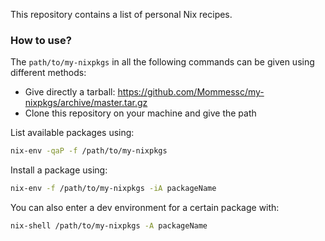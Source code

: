 This repository contains a list of personal Nix recipes.

### How to use?

The `path/to/my-nixpkgs` in all the following commands can be given using different methods:
- Give directly a tarball: https://github.com/Mommessc/my-nixpkgs/archive/master.tar.gz
- Clone this repository on your machine and give the path

List available packages using:
```sh
nix-env -qaP -f /path/to/my-nixpkgs
```

Install a package using:
```sh
nix-env -f /path/to/my-nixpkgs -iA packageName
```

You can also enter a dev environment for a certain package with:
```sh
nix-shell /path/to/my-nixpkgs -A packageName

